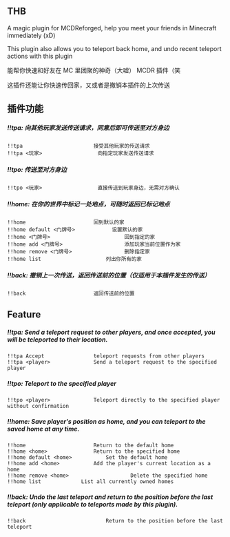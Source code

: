 THB
-----

A magic plugin for MCDReforged, help you meet your friends in Minecraft immediately (xD)

This plugin also allows you to teleport back home, and undo recent teleport actions with this plugin

能帮你快速和好友在 MC 里团聚的神奇（大嘘） MCDR 插件（笑

这插件还能让你快速传回家，又或者是撤销本插件的上次传送



## 插件功能

##### !!tpa: 向其他玩家发送传送请求，同意后即可传送至对方身边

```
!!tpa						接受其他玩家的传送请求
!!tpa <玩家>					向指定玩家发送传送请求
```

##### !!tpo: 传送至对方身边

```
!!tpo <玩家>					直接传送到玩家身边，无需对方确认
```

##### !!home: 在你的世界中标记一处地点，可随时返回已标记地点

```
!!home 			          	回到默认的家
!!home default <门牌号>			设置默认的家
!!home <门牌号>			          	回到指定的家
!!home add <门牌号>			        添加玩家当前位置作为家	
!!home remove <门牌号>		        	删除指定家
!!home list			          	列出你所有的家
```



##### !!back: 撤销上一次传送，返回传送前的位置（仅适用于本插件发生的传送）

```
!!back 						返回传送前的位置
```



## Feature

##### !!tpa: Send a teleport request to other players, and once accepted, you will be teleported to their location.

```
!!tpa Accept				teleport requests from other players
!!tpa <player>				Send a teleport request to the specified player
```

##### !!tpo: Teleport to the specified player

```
!!tpo <player>				Teleport directly to the specified player without confirmation
```

##### !!home: Save player's position as home, and you can teleport to the saved home at any time.

```
!!home 			          	Return to the default home
!!home <home>				Return to the specified home
!!home default <home>			Set the default home
!!home add <home>			Add the player's current location as a home
!!home remove <home>                    Delete the specified home
!!home list				List all currently owned homes
```

##### !!back: Undo the last teleport and return to the position before the last teleport (only applicable to teleports made by this plugin).

```
!!back 		            	  	Return to the position before the last teleport
```

